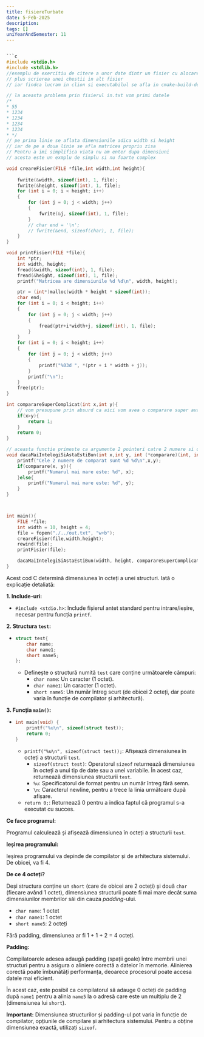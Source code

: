 ```yaml
---
title: fisiereTurbate
date: 5-Feb-2025
description: 
tags: []
uniYearAndSemester: 11
---
```


```c

```c
#include <stdio.h>
#include <stdlib.h>
//exemplu de exercitiu de citere a unor date dintr un fisier cu alocare dinamica
// plus scrierea unei chestii in alt fisier
// iar findca lucram in clion si executabilul se afla in cmake-build-debug acolo ne vom uita de de fisiere

// la aceasta problema prin fisierul in.txt vom primi datele
/*
* 55
* 1234
* 1234
* 1234
* 1234
* */
// pe prima linie se aflata dimensiunile adica width si height
// iar de pe a doua linie se afla matricea propriu zisa
// Pentru a imi simplifica viata nu am enter dupa dimensiuni
// acesta este un exmplu de simplu si nu foarte complex

void creareFisier(FILE *file,int width,int height){
   
    fwrite(&width, sizeof(int), 1, file);
    fwrite(&height, sizeof(int), 1, file);
    for (int i = 0; i < height; i++)
    {
        for (int j = 0; j < width; j++)
        {
            fwrite(&j, sizeof(int), 1, file);
        }
        // char end = '\n';
        // fwrite(&end, sizeof(char), 1, file);
    }
}

void printFisier(FILE *file){
    int *ptr;
    int width, height;
    fread(&width, sizeof(int), 1, file);
    fread(&height, sizeof(int), 1, file);
    printf("Matricea are dimensiunile %d %d\n", width, height);

    ptr = (int*)malloc(width * height * sizeof(int));
    char end;
    for (int i = 0; i < height; i++)
    {
        for (int j = 0; j < width; j++)
        {
            fread(ptr+i*width+j, sizeof(int), 1, file);
        }
    }
    for (int i = 0; i < height; i++)
    {
        for (int j = 0; j < width; j++)
        {
            printf("%03d ", *(ptr + i * width + j));
        }
        printf("\n");
    }
    free(ptr);
}

int comparareSuperComplicat(int x,int y){
    // vom presupune prin absurd ca aici vom avea o comparare super avansata ale unur nr complexe
    if(x>y){
        return 1;
    }
    return 0;
}

// aceasta functie primeste ca argumente 2 pointeri catre 2 numere si o functie de comparare
void dacaMaiIntelegiSiAstaEstiBun(int x,int y, int (*comparare)(int, int)){
    printf("Cele 2 numere de comparat sunt %d %d\n",x,y);
    if(comparare(x, y)){
        printf("Numarul mai mare este: %d", x);
    }else{
        printf("Numarul mai mare este: %d", y);
    }
}



int main(){
    FILE *file;
    int width = 10, height = 4;
    file = fopen("./../out.txt", "w+b");
    creareFisier(file,width,height);
    rewind(file);
    printFisier(file);

    dacaMaiIntelegiSiAstaEstiBun(width, height, comparareSuperComplicat);
}
```

Acest cod C determină dimensiunea în octeți a unei structuri. Iată o explicație detaliată:

**1. Include-uri:**

*   `#include <stdio.h>`: Include fișierul antet standard pentru intrare/ieșire, necesar pentru funcția `printf`.

**2. Structura `test`:**

*   ```c
    struct test{
        char name;
        char name1;
        short name5;
    };
    ```
    *   Definește o structură numită `test` care conține următoarele câmpuri:
        *   `char name`: Un caracter (1 octet).
        *   `char name1`: Un caracter (1 octet).
        *   `short name5`: Un număr întreg scurt (de obicei 2 octeți, dar poate varia în funcție de compilator și arhitectură).

**3. Funcția `main()`:**

*   ```c
    int main(void) {
        printf("%u\n", sizeof(struct test));
        return 0;
    }
    ```
    *   `printf("%u\n", sizeof(struct test));`: Afișează dimensiunea în octeți a structurii `test`.
        *   `sizeof(struct test)`: Operatorul `sizeof` returnează dimensiunea în octeți a unui tip de date sau a unei variabile. În acest caz, returnează dimensiunea structurii `test`.
        *   `%u`: Specificatorul de format pentru un număr întreg fără semn.
        *   `\n`: Caracterul newline, pentru a trece la linia următoare după afișare.
    *   `return 0;`: Returnează 0 pentru a indica faptul că programul s-a executat cu succes.

**Ce face programul:**

Programul calculează și afișează dimensiunea în octeți a structurii `test`.

**Ieșirea programului:**

Ieșirea programului va depinde de compilator și de arhitectura sistemului. De obicei, va fi 4.

**De ce 4 octeți?**

Deși structura conține un `short` (care de obicei are 2 octeți) și două `char` (fiecare având 1 octet), dimensiunea structurii poate fi mai mare decât suma dimensiunilor membrilor săi din cauza *padding*-ului.

*   `char name`: 1 octet
*   `char name1`: 1 octet
*   `short name5`: 2 octeți

Fără padding, dimensiunea ar fi 1 + 1 + 2 = 4 octeți.

**Padding:**

Compilatoarele adesea adaugă padding (spații goale) între membrii unei structuri pentru a asigura o aliniere corectă a datelor în memorie. Alinierea corectă poate îmbunătăți performanța, deoarece procesorul poate accesa datele mai eficient.

În acest caz, este posibil ca compilatorul să adauge 0 octeți de padding după `name1` pentru a alinia `name5` la o adresă care este un multiplu de 2 (dimensiunea lui `short`).

**Important:** Dimensiunea structurilor și padding-ul pot varia în funcție de compilator, opțiunile de compilare și arhitectura sistemului. Pentru a obține dimensiunea exactă, utilizați `sizeof`.


```


